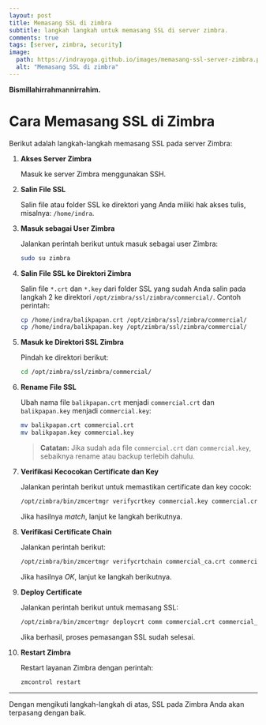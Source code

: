 ```yaml
---
layout: post
title: Memasang SSL di zimbra
subtitle: langkah langkah untuk memasang SSL di server zimbra.
comments: true
tags: [server, zimbra, security]
image:
  path: https://indrayoga.github.io/images/memasang-ssl-server-zimbra.png
  alt: "Memasang SSL di zimbra"
---
```


**Bismillahirrahmannirrahim.**

# Cara Memasang SSL di Zimbra

Berikut adalah langkah-langkah memasang SSL pada server Zimbra:

1. **Akses Server Zimbra**

   Masuk ke server Zimbra menggunakan SSH.

2. **Salin File SSL**

   Salin file atau folder SSL ke direktori yang Anda miliki hak akses tulis, misalnya: `/home/indra`.

3. **Masuk sebagai User Zimbra**

   Jalankan perintah berikut untuk masuk sebagai user Zimbra:

   ```bash
   sudo su zimbra
   ```

4. **Salin File SSL ke Direktori Zimbra**

   Salin file `*.crt` dan `*.key` dari folder SSL yang sudah Anda salin pada langkah 2 ke direktori `/opt/zimbra/ssl/zimbra/commercial/`. Contoh perintah:

   ```bash
   cp /home/indra/balikpapan.crt /opt/zimbra/ssl/zimbra/commercial/
   cp /home/indra/balikpapan.key /opt/zimbra/ssl/zimbra/commercial/
   ```

5. **Masuk ke Direktori SSL Zimbra**

   Pindah ke direktori berikut:

   ```bash
   cd /opt/zimbra/ssl/zimbra/commercial/
   ```

6. **Rename File SSL**

   Ubah nama file `balikpapan.crt` menjadi `commercial.crt` dan `balikpapan.key` menjadi `commercial.key`:

   ```bash
   mv balikpapan.crt commercial.crt
   mv balikpapan.key commercial.key
   ```

   > **Catatan:** Jika sudah ada file `commercial.crt` dan `commercial.key`, sebaiknya rename atau backup terlebih dahulu.

7. **Verifikasi Kecocokan Certificate dan Key**

   Jalankan perintah berikut untuk memastikan certificate dan key cocok:

   ```bash
   /opt/zimbra/bin/zmcertmgr verifycrtkey commercial.key commercial.crt
   ```

   Jika hasilnya _match_, lanjut ke langkah berikutnya.

8. **Verifikasi Certificate Chain**

   Jalankan perintah berikut:

   ```bash
   /opt/zimbra/bin/zmcertmgr verifycrtchain commercial_ca.crt commercial.crt
   ```

   Jika hasilnya _OK_, lanjut ke langkah berikutnya.

9. **Deploy Certificate**

   Jalankan perintah berikut untuk memasang SSL:

   ```bash
   /opt/zimbra/bin/zmcertmgr deploycrt comm commercial.crt commercial_ca.crt
   ```

   Jika berhasil, proses pemasangan SSL sudah selesai.

10. **Restart Zimbra**

    Restart layanan Zimbra dengan perintah:

    ```bash
    zmcontrol restart
    ```

---

Dengan mengikuti langkah-langkah di atas, SSL pada Zimbra Anda akan terpasang dengan baik.
